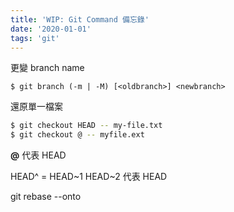 ```yaml
---
title: 'WIP: Git Command 備忘錄'
date: '2020-01-01'
tags: 'git'
---
```


更變 branch name

```shell
$ git branch (-m | -M) [<oldbranch>] <newbranch>
```

還原單一檔案

```sh
$ git checkout HEAD -- my-file.txt
$ git checkout @ -- myfile.ext
```

**@** 代表 HEAD

HEAD^ = HEAD~1
HEAD~2 代表 HEAD

git rebase --onto
